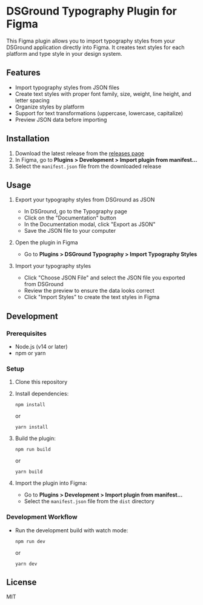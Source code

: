 # DSGround Typography Plugin for Figma

This Figma plugin allows you to import typography styles from your DSGround application directly into Figma. It creates text styles for each platform and type style in your design system.

## Features

- Import typography styles from JSON files
- Create text styles with proper font family, size, weight, line height, and letter spacing
- Organize styles by platform
- Support for text transformations (uppercase, lowercase, capitalize)
- Preview JSON data before importing

## Installation

1. Download the latest release from the [releases page](https://github.com/your-username/dsground-typography-plugin/releases)
2. In Figma, go to **Plugins > Development > Import plugin from manifest...**
3. Select the `manifest.json` file from the downloaded release

## Usage

1. Export your typography styles from DSGround as JSON
   - In DSGround, go to the Typography page
   - Click on the "Documentation" button
   - In the Documentation modal, click "Export as JSON"
   - Save the JSON file to your computer

2. Open the plugin in Figma
   - Go to **Plugins > DSGround Typography > Import Typography Styles**

3. Import your typography styles
   - Click "Choose JSON File" and select the JSON file you exported from DSGround
   - Review the preview to ensure the data looks correct
   - Click "Import Styles" to create the text styles in Figma

## Development

### Prerequisites

- Node.js (v14 or later)
- npm or yarn

### Setup

1. Clone this repository
2. Install dependencies:
   ```
   npm install
   ```
   or
   ```
   yarn install
   ```

3. Build the plugin:
   ```
   npm run build
   ```
   or
   ```
   yarn build
   ```

4. Import the plugin into Figma:
   - Go to **Plugins > Development > Import plugin from manifest...**
   - Select the `manifest.json` file from the `dist` directory

### Development Workflow

- Run the development build with watch mode:
  ```
  npm run dev
  ```
  or
  ```
  yarn dev
  ```

## License

MIT 